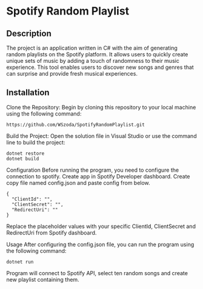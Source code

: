 # Spotify Random Playlist
## Description
The project is an application written in C# with the aim of generating random playlists on the Spotify platform. 
It allows users to quickly create unique sets of music by adding a touch of randomness to their music experience. 
This tool enables users to discover new songs and genres that can surprise and provide fresh musical experiences.
## Installation
Clone the Repository: Begin by cloning this repository to your local machine using the following command:
```
https://github.com/WSzoda/SpotifyRandomPlaylist.git
```
Build the Project: Open the solution file in Visual Studio or use the command line to build the project:
```
dotnet restore
dotnet build
```
Configuration
Before running the program, you need to configure the connection to spotify. Create app in Spotify Developer dashboard. Create copy file named config.json and paste config from below.
```
{
  "ClientId": "",
  "ClientSecret": "",
  "RedirectUri": ""
}
```
Replace the placeholder values with your specific ClientId, ClientSecret and RedirectUri from Spotify dashboard.

Usage
After configuring the config.json file, you can run the program using the following command:
```
dotnet run
```
Program will connect to Spotify API, select ten random songs and create new playlist containing them.
